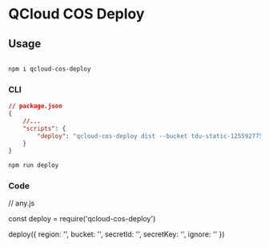 # QCloud COS Deploy

## Usage

```bash

npm i qcloud-cos-deploy

```

### CLI

```json
// package.json
{
    //...
    "scripts": {
        "deploy": "qcloud-cos-deploy dist --bucket tdu-static-1255927758 --region ap-guangzhou --secret-id xxx --secret-key xxx -i index\\.html"
    }
}

```

```bash
npm run deploy
```

### Code
// any.js

const deploy = require('qcloud-cos-deploy')

deploy({
    region: '',
    bucket: '',
    secretId: '',
    secretKey: '',
    ignore: ''
})

###